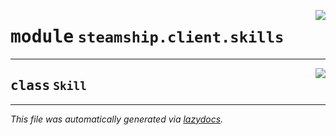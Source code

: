 <!-- markdownlint-disable -->

<a href="https://github.com/steamship-core/python-client/tree/main/src/steamship/client/skills.py#L0"><img align="right" style="float:right;" src="https://img.shields.io/badge/-source-cccccc?style=flat-square"></a>

# <kbd>module</kbd> `steamship.client.skills`






---

<a href="https://github.com/steamship-core/python-client/tree/main/src/steamship/client/skills.py#L4"><img align="right" style="float:right;" src="https://img.shields.io/badge/-source-cccccc?style=flat-square"></a>

## <kbd>class</kbd> `Skill`










---

_This file was automatically generated via [lazydocs](https://github.com/ml-tooling/lazydocs)._
